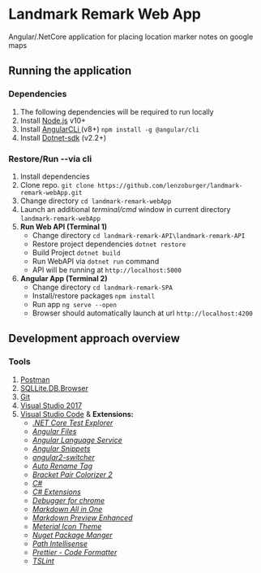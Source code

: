 # Landmark Remark Web App
Angular/.NetCore application for placing location marker notes on google maps

## Running the application

### Dependencies
1. The following dependencies will be required to run locally
2. Install [Node.js](https://nodejs.org/en/download) v10+
3. Install [AngularCLi ](https://cli.angular.io/) (v8+) `npm install -g @angular/cli`
4. Install [Dotnet-sdk](https://dotnet.microsoft.com/download)  (v2.2+)

### Restore/Run --via cli
1. Install dependencies
2. Clone repo.  `git clone https://github.com/lenzoburger/landmark-remark-webApp.git`
3. Change directory `cd landmark-remark-webApp`
4. Launch an additional _terminal/cmd_ window in current directory  `landmark-remark-webApp`
5. **Run Web API (Terminal 1)**
   * Change directory `cd landmark-remark-API\landmark-remark-API`
   * Restore project dependencies `dotnet restore`
   * Build Project `dotnet build`
   * Run WebAPI via `dotnet run` command
   * API will be running at `http://localhost:5000`
6. **Angular App (Terminal 2)**
   *  Change directory `cd landmark-remark-SPA`
   *  Install/restore packages `npm install`
   *  Run app `ng serve --open`
   *  Browser should automatically launch at url  `http://localhost:4200`


## Development approach overview

### Tools
1. [Postman](https://www.getpostman.com/downloads)
2. [SQLLite.DB.Browser](https://sqlitebrowser.org/dl)
3. [Git](https://git-scm.com/downloads)
4. [Visual Studio 2017](https://visualstudio.microsoft.com/vs/older-downloads/)
5. [Visual Studio Code](https://code.visualstudio.com/download) & **Extensions:**
   * [_.NET Core Test Explorer_](https://marketplace.visualstudio.com/items?itemName=formulahendry.dotnet-test-explorer)
   * [_Angular Files_](https://marketplace.visualstudio.com/items?itemName=alexiv.vscode-angular2-files)
   * [_Angular Language Service_](https://marketplace.visualstudio.com/items?itemName=Angular.ng-template)
   * [_Angular Snippets_](https://marketplace.visualstudio.com/items?itemName=johnpapa.Angular2)
   * [_angular2-switcher_](https://marketplace.visualstudio.com/items?itemName=infinity1207.angular2-switcher)
   * [_Auto Rename Tag_](https://marketplace.visualstudio.com/items?itemName=formulahendry.auto-rename-tag)
   * [_Bracket Pair Colorizer 2_](https://marketplace.visualstudio.com/items?itemName=CoenraadS.bracket-pair-colorizer-2)
   * [_C#_](https://marketplace.visualstudio.com/items?itemName=ms-vscode.csharp)
   * [_C# Extensions_](https://marketplace.visualstudio.com/items?itemName=jchannon.csharpextensions)
   * [_Debugger for chrome_](https://marketplace.visualstudio.com/items?itemName=msjsdiag.debugger-for-chrome)
   * [_Markdown All in One_](https://marketplace.visualstudio.com/items?itemName=yzhang.markdown-all-in-one)
   * [_Markdown Preview Enhanced_](https://marketplace.visualstudio.com/items?itemName=shd101wyy.markdown-preview-enhanced)
   * [_Meterial Icon Theme_](https://marketplace.visualstudio.com/items?itemName=PKief.material-icon-theme)
   * [_Nuget Package Manger_](https://marketplace.visualstudio.com/items?itemName=jmrog.vscode-nuget-package-manager)
   * [_Path Intellisense_](https://marketplace.visualstudio.com/items?itemName=christian-kohler.path-intellisense)
   * [_Prettier - Code Formatter_](https://marketplace.visualstudio.com/items?itemName=esbenp.prettier-vscode)
   * [_TSLint_](https://marketplace.visualstudio.com/items?itemName=ms-vscode.vscode-typescript-tslint-plugin)
